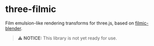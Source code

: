 # three-filmic

Film emulsion-like rendering transforms for three.js, based on [filmic-blender](https://sobotka.github.io/filmic-blender/).

> ⚠️ **NOTICE:** This library is not yet ready for use.
